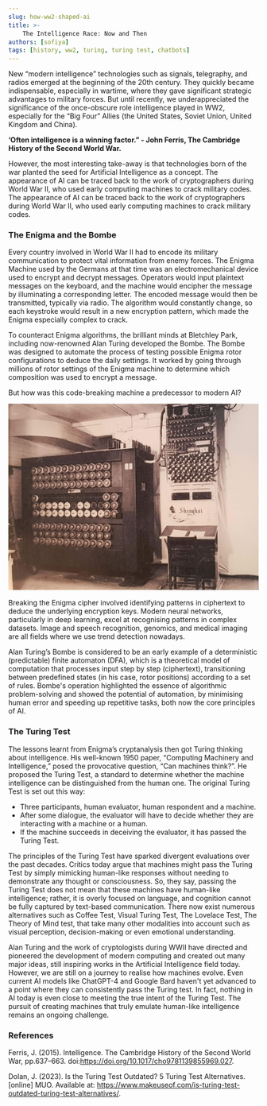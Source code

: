 ```yaml
---
slug: how-ww2-shaped-ai
title: >-
    The Intelligence Race: Now and Then
authors: [sofiya]
tags: [history, ww2, turing, turing test, chatbots]
---
```

New “modern intelligence” technologies such as signals, telegraphy, and radios emerged at the beginning of the 20th century. They quickly became indispensable, especially in wartime, where they gave significant strategic advantages to military forces. But until recently, we underappreciated the significance of the once-obscure role intelligence played in WW2, especially for the “Big Four” Allies (the United States, Soviet Union, United Kingdom and China).

**‘Often intelligence is a winning factor.” - John Ferris, The Cambridge History of the Second World War.**

However, the most interesting take-away is that technologies born of the war planted the seed for Artificial Intelligence as a concept. The appearance of AI can be traced back to the work of cryptographers during World War II, who used early computing machines to crack military codes. The appearance of AI can be traced back to the work of cryptographers during World War II, who used early computing machines to crack military codes.

### The Enigma and the Bombe
Every country involved in World War II had to encode its military communication to protect vital information from enemy forces. The Enigma Machine used by the Germans at that time was an electromechanical device used to encrypt and decrypt messages. Operators would input plaintext messages on the keyboard, and the machine would encipher the message by illuminating a corresponding letter. The encoded message would then be transmitted, typically via radio. The algorithm would constantly change, so each keystroke would result in a new encryption pattern, which made the Enigma especially complex to crack. 

To counteract Enigma algorithms, the brilliant minds at Bletchley Park, including now-renowned Alan Turing developed the Bombe. The Bombe was designed to automate the process of testing possible Enigma rotor configurations to deduce the daily settings. It worked by going through millions of rotor settings of the Enigma machine to determine which composition was used to encrypt a message. 

But how was this code-breaking machine a predecessor to modern AI?

![The Enigma machine](/img/blog/history-of-ai-1.png)

Breaking the Enigma cipher involved identifying patterns in ciphertext to deduce the underlying encryption keys. Modern neural networks, particularly in deep learning, excel at recognising patterns in complex datasets. Image and speech recognition, genomics, and medical imaging are all fields where we use trend detection nowadays. 

Alan Turing’s Bombe is considered to be an early example of a deterministic (predictable) finite automaton (DFA), which is a theoretical model of computation that processes input step by step (ciphertext), transitioning between predefined states (in his case, rotor positions) according to a set of rules.  Bombe's operation highlighted the essence of algorithmic problem-solving and showed the potential of automation, by minimising human error and speeding up repetitive tasks, both now the core principles of AI.

### The Turing Test
The lessons learnt from Enigma’s cryptanalysis then got Turing thinking about intelligence. His well-known 1950 paper, “Computing Machinery and Intelligence,” posed the provocative question, “Can machines think?”. He proposed the Turing Test, a standard to determine whether the machine intelligence can be distinguished from the human one. The original Turing Test is set out this way:

- Three participants, human evaluator, human respondent and a machine.
- After some dialogue, the evaluator will have to decide whether they are interacting with a machine or a human. 
- If the machine succeeds in deceiving the evaluator, it has passed the Turing Test. 

The principles of the Turing Test have sparked divergent evaluations over the past decades. Critics today argue that machines might pass the Turing Test by simply mimicking human-like responses without needing to demonstrate any thought or consciousness. So, they say, passing the Turing Test does not mean that these machines have human-like intelligence; rather, it is overly focused on language, and cognition cannot be fully captured by text-based communication. There now exist numerous alternatives such as Coffee Test, Visual Turing Test, The Lovelace Test, The Theory of Mind test, that take many other modalities into account such as visual perception, decision-making or even emotional understanding.

Alan Turing and the work of cryptologists during WWII have directed and pioneered the development of modern computing and created out many major ideas, still inspiring works in the Artificial Intelligence field today. However, we are still on a journey to realise how machines evolve. Even current AI models like ChatGPT-4 and Google Bard haven't yet advanced to a point where they can consistently pass the Turing test. In fact, nothing in AI today is even close to meeting the true intent of the Turing Test. The pursuit of creating machines that truly emulate human-like intelligence remains an ongoing challenge.

### References
Ferris, J. (2015). Intelligence. The Cambridge History of the Second World War, pp.637–663. doi:https://doi.org/10.1017/cho9781139855969.027.

Dolan, J. (2023). Is the Turing Test Outdated? 5 Turing Test Alternatives. [online] MUO. Available at: https://www.makeuseof.com/is-turing-test-outdated-turing-test-alternatives/.